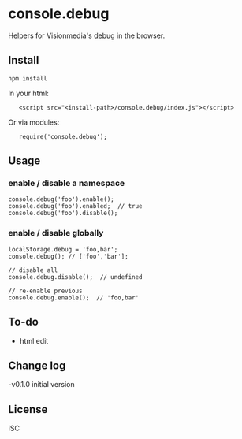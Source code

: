 # console.debug

Helpers for Visionmedia's [debug](https://github.com/visionmedia/debug)  in the browser.

## Install
```
npm install
```
In your html:
```
   <script src="<install-path>/console.debug/index.js"></script>
```
Or via modules:
```
   require('console.debug');
```

## Usage

### enable / disable a namespace
```
console.debug('foo').enable();
console.debug('foo').enabled;  // true
console.debug('foo').disable();
```

### enable / disable globally
```
localStorage.debug = 'foo,bar';
console.debug(); // ['foo','bar'];

// disable all
console.debug.disable();  // undefined

// re-enable previous
console.debug.enable();  // 'foo,bar'
```

## To-do
- html edit

## Change log
-v0.1.0 initial version

## License
ISC
